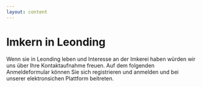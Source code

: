 ```yaml
---
layout: content
---
```


# Imkern in Leonding

Wenn sie in Leonding leben und Interesse an der Imkerei haben würden wir uns über Ihre Kontaktaufnahme freuen.
Auf dem folgenden Anmeldeformular können Sie sich registrieren und anmelden und bei unserer elektronsichen Plattform beitreten.
